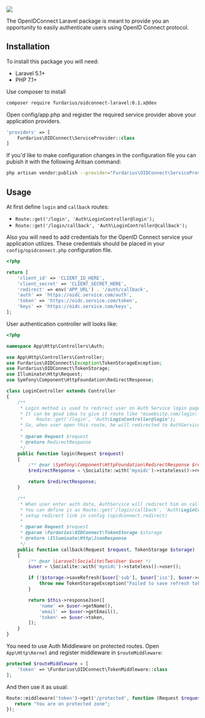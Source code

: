 ![](https://habrastorage.org/web/7c1/a19/e76/7c1a19e76cf54cb1adf2217a156b7310.png)

The OpenIDConnect Laravel package is meant to provide you an opportunity to easily authenticate users using OpenID Connect protocol.

## Installation

To install this package you will need:
* Laravel 5.1+
* PHP 7.1+

Use composer to install
```bash
composer require furdarius/oidconnect-laravel:0.1.x@dev
```

Open config/app.php and register the required service provider above your application providers.
```php
'providers' => [
    Furdarius\OIDConnect\ServiceProvider::class
]
```

If you'd like to make configuration changes in the configuration file you can pubish it with the following Aritsan command:
```bash
php artisan vendor:publish --provider="Furdarius\OIDConnect\ServiceProvider"
```


## Usage

At first define `login` and `callback` routes:
* `Route::get('/login', 'Auth\LoginController@login');`
* `Route::get('/login/callback', 'Auth\LoginController@callback');`

Also you will need to add credentials for the OpenID Connect service your application utilizes.
These credentials should be placed in your `config/opidconnect.php` configuration file.

```php
<?php

return [
    'client_id' => 'CLIENT_ID_HERE',
    'client_secret' => 'CLIENT_SECRET_HERE',
    'redirect' => env('APP_URL') . '/auth/callback',
    'auth' => 'https://oidc.service.com/auth',
    'token' => 'https://oidc.service.com/token',
    'keys' => 'https://oidc.service.com/keys',
];
```

User authentication controller will looks like:

```php
<?php

namespace App\Http\Controllers\Auth;

use App\Http\Controllers\Controller;
use Furdarius\OIDConnect\Exception\TokenStorageException;
use Furdarius\OIDConnect\TokenStorage;
use Illuminate\Http\Request;
use Symfony\Component\HttpFoundation\RedirectResponse;

class LoginController extends Controller
{
    /**
     * Login method is used to redirect user on Auth Service login page.
     * It can be good idea to give it route like "miwebsite.com/login:
     *     Route::get('/login', 'Auth\LoginController@login');
     * So, when user open this route, he will redirected to AuthService and see login form.
     * 
     * @param Request $request
     * @return RedirectResponse
     */
    public function login(Request $request)
    {
        /** @var \Symfony\Component\HttpFoundation\RedirectResponse $redirectResponse */
        $redirectResponse = \Socialite::with('myoidc')->stateless()->redirect();

        return $redirectResponse;
    }

    /**
     * When user enter auth data, AuthService will redirect him on callback route.
     * You can define is as Route::get('/login/callback', 'Auth\LoginController@callback'); and then
     * setup redirect link in config (opidconnect.redirect)
     * 
     * @param Request $request
     * @param \Furdarius\OIDConnect\TokenStorage $storage
     * @return \Illuminate\Http\JsonResponse
     */
    public function callback(Request $request, TokenStorage $storage)
    {
        /** @var \Laravel\Socialite\Two\User $user */
        $user = \Socialite::with('myoidc')->stateless()->user();

        if (!$storage->saveRefresh($user['sub'], $user['iss'], $user->refreshToken)) {
            throw new TokenStorageException("Failed to save refresh token");
        }

        return $this->responseJson([
            'name' => $user->getName(),
            'email' => $user->getEmail(),
            'token' => $user->token,
        ]);
    }
}
```


You need to use Auth Middleware on protected routes.
Open `App\Http\Kernel` and register middleware in `$routeMiddleware`:
```php
protected $routeMiddleware = [
    'token' => \Furdarius\OIDConnect\TokenMiddleware::class
];
```

And then use it as usual:
```php
Route::middleware('token')->get('/protected', function (Request $request) {
   return "You are on protected zone";
});
```